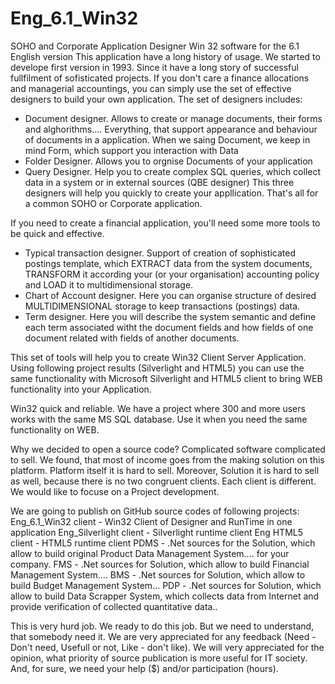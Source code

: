 # Eng_6.1_Win32
SOHO and Corporate Application Designer Win 32 software for the 6.1 English version
This application have a long history of usage. We started to develope first version in 1993. Since it have a long story of successful fullfilment of sofisticated projects.
If you don't care a finance allocations and managerial accountings, you can simply use the set of effective designers to build your own application. The set of designers includes:
- Document designer. Allows to create or manage documents, their forms and alghorithms.... Everything, that support appearance and behaviour of documents in a application. When we saing Document, we keep in mind Form, which support you interaction with Data
- Folder Designer. Allows you to orgnise Documents of your application
- Query Designer. Help you to create complex SQL queries, which collect data in a system or in external sources (QBE designer)
This three designers will help you quickly to create your appllication. 
That's all for a common SOHO or Corporate application.

If you need to create a financial application, you'll need some more tools to be quick and effective.
- Typical transaction designer. Support of creation of sophisticated postings template, which EXTRACT data from the system documents, TRANSFORM it according your (or your organisation) accounting policy and LOAD it to multidimensional storage.
- Chart of Account designer. Here you can organise structure of desired MULTIDIMENSIONAL storage to keep transactions (postings) data.
- Term designer. Here you will describe the system semantic and define each term associated witht the document fields and how fields of one document related with fields of another documents.

This set of tools will help you to create Win32 Client Server Application. Using following project results (Silverlight and HTML5) you can use the same functionality with Microsoft Silverlight and HTML5 client to bring WEB functionality into your Application.

Win32 quick and reliable. We have a project where 300 and more users works with the same MS SQL database. Use it when you need the same functionality on WEB.

Why we decided to open a source code?
Complicated software complicated to sell. We found, that most of income goes from the making solution on this platform. Platform itself it is hard to sell. Moreover, Solution it is hard to sell as well, because there is no two congruent clients. Each client is different. We would like to focuse on a Project development.

We are going to publish on GitHub source codes of following projects:
Eng_6.1_Win32 client - Win32 Client of Designer and RunTime in one application
Eng_Silverlight client - Silverlight runtime client
Eng HTML5 client - HTML5 runtime client
PDMS - .Net sources for the Solution, which allow to build original Product Data Management System.... for your company.
FMS - .Net sources for Solution, which allow to build Financial Management System.... 
BMS - .Net sources for Solution, which allow to build Budget Management System...
PDP - .Net sources for Solution, which allow to build Data Scrapper System, which collects data from Internet and provide verification of collected quantitative data..

This is very hurd job. We ready to do this job. But we need to understand, that somebody need it. We are very appreciated for any feedback (Need - Don't need, Usefull or not, Like - don't like). 
We will very appreciated for the opinion, what priority of source publication is more useful for IT society.
And, for sure, we need your help ($) and/or participation (hours). 

